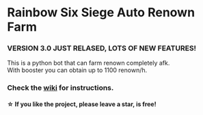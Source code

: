 # Rainbow Six Siege Auto Renown Farm

### VERSION 3.0 JUST RELASED, LOTS OF NEW FEATURES!

This is a python bot that can farm renown completely afk.<br>
With booster you can obtain up to 1100 renown/h.

### Check the [wiki](https://github.com/Xample33/Rainbow-Six-Auto-Renown-Farm/wiki/Instructions) for instructions.

#### ☆ If you like the project, please leave a star, is free!
